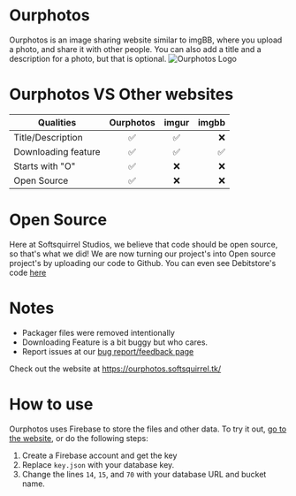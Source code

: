 # Ourphotos
Ourphotos is an image sharing website similar to imgBB, where you upload a photo, and share it with other people. You can also add a title and a description for a photo, but that is optional.
![Ourphotos Logo](https://i.ibb.co/q5kh9ht/Ourphotos-logo.png)
# Ourphotos VS Other websites

| Qualities  | Ourphotos |      imgur      |  imgbb |
|--|:----------:|:-------------:|------:|
| Title/Description  | :white_check_mark: |  :white_check_mark: | :x: |
| Downloading feature | :white_check_mark: |   :white_check_mark:   | :white_check_mark: |
| Starts with "O" | :white_check_mark: |:x: | :x: |
| Open Source | :white_check_mark: | :x: | :x:|

# Open Source

Here at Softsquirrel Studios, we believe that code should be open source, so that's what we did! We are now turning our project's into Open source project's by uploading our code to Github. You can even see Debitstore's code [here](https://github.com/Squirrelcoding/DebitStore)

# Notes
- Packager files were removed intentionally
- Downloading Feature is a bit buggy but who cares.
- Report issues at our [bug report/feedback page](https://reviews.softsquirrel.tk/)

Check out the website at https://ourphotos.softsquirrel.tk/

# How to use
Ourphotos uses Firebase to store the files and other data. To try it out, [go to the website](https://ourphotos.softsquirrel.tk/), or do the following steps:

1. Create a Firebase account and get the key
2. Replace `key.json` with your database key.
3. Change the lines `14`, `15`, and `70` with your database URL and bucket name.
